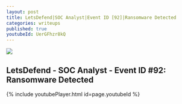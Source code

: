 ```yaml
---
layout: post
title: LetsDefend|SOC Analyst|Event ID [92]|Ransomware Detected
categories: writeups
published: true
youtubeId: UerGFhzr8kQ
---
```


![]({{site.baseurl}}/images/eventid92.jpg)

## LetsDefend - SOC Analyst - Event ID #92: Ransomware Detected

{% include youtubePlayer.html id=page.youtubeId %}
